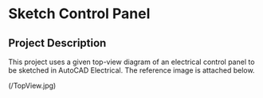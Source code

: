 # Sketch Control Panel

## Project Description

This project uses a given top-view diagram of an electrical control panel to be sketched in AutoCAD Electrical. The reference image is attached below.

(/TopView.jpg)